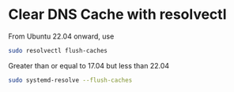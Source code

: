 # Clear DNS Cache with resolvectl

From Ubuntu 22.04 onward, use

```bash
sudo resolvectl flush-caches
```

Greater than or equal to 17.04 but less than 22.04

```bash
sudo systemd-resolve --flush-caches
```
